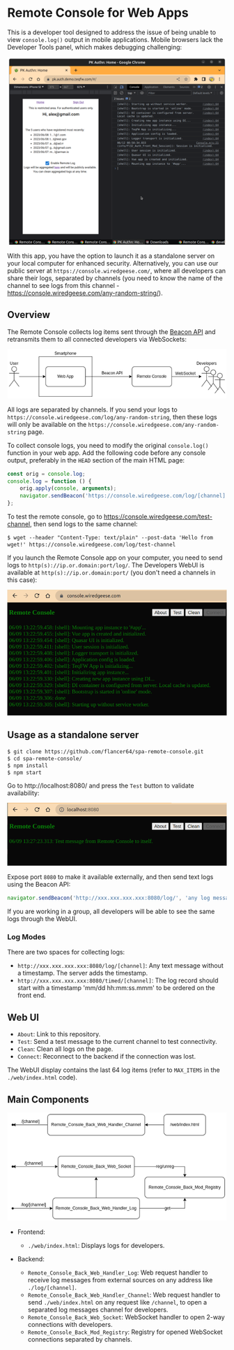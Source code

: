 # Remote Console for Web Apps

This is a developer tool designed to address the issue of being unable to view `console.log()` output in mobile
applications. Mobile browsers lack the Developer Tools panel, which makes debugging challenging:

![mobile emulation in a browser](./doc/img/mob_in_browser.png)

With this app, you have the option to launch it as a standalone server on your local computer for enhanced security.
Alternatively, you can use our public server at `https://console.wiredgeese.com/`, where all developers can share their
logs, separated by channels (you need to know the name of the channel to see logs from this
channel - https://console.wiredgeese.com/any-random-string/).

## Overview

The Remote Console collects log items sent through
the [Beacon API](https://developer.mozilla.org/en-US/docs/Web/API/Beacon_API) and retransmits them to all connected
developers via WebSockets:

![Overview](./doc/img/overview.png)

All logs are separated by channels. If you send your logs to `https://console.wiredgeese.com/log/any-random-string`,
then these logs will only be available on the `https://console.wiredgeese.com/any-random-string` page.

To collect console logs, you need to modify the original `console.log()` function in your web app. Add the following
code before any console output, preferably in the `HEAD` section of the main HTML page:

```javascript
const orig = console.log;
console.log = function () {
    orig.apply(console, arguments);
    navigator.sendBeacon('https://console.wiredgeese.com/log/[channel]', arguments[0]);
};
```

To test the remote console, go to https://console.wiredgeese.com/test-channel, then send logs to the same channel:

```shell
$ wget --header "Content-Type: text/plain" --post-data 'Hello from wget!' https://console.wiredgeese.com/log/test-channel
```

If you launch the Remote Console app on your computer, you need to send logs to `http(s)://ip.or.domain:port/log/`.
The Developers WebUI is available at `http(s)://ip.or.domain:port/` (you don't need a channels in this case):

![Web UI](./doc/img/web_ui.png)

## Usage as a standalone server

```shell
$ git clone https://github.com/flancer64/spa-remote-console.git
$ cd spa-remote-console/
$ npm install
$ npm start
```

Go to http://localhost:8080/ and press the `Test` button to validate availability:

![Web UI Local](./doc/img/web_ui_local.png)

Expose port `8080` to make it available externally, and then send text logs using the Beacon API:

```javascript
navigator.sendBeacon('http://xxx.xxx.xxx.xxx:8080/log/', 'any log message');
```

If you are working in a group, all developers will be able to see the same logs through the WebUI.

### Log Modes

There are two spaces for collecting logs:

* `http://xxx.xxx.xxx.xxx:8080/log/[channel]`: Any text message without a timestamp. The server adds the timestamp.
* `http://xxx.xxx.xxx.xxx:8080/timed/[channel]`: The log record should start with a timestamp 'mm/dd hh:mm:ss.mmm' to be
  ordered on the front end.

## Web UI

* `About`: Link to this repository.
* `Test`: Send a test message to the current channel to test connectivity.
* `Clean`: Clean all logs on the page.
* `Connect`: Reconnect to the backend if the connection was lost.

The WebUI display contains the last 64 log items (refer to `MAX_ITEMS` in the `./web/index.html` code).

## Main Components

![Components](./doc/img/components.png)

* Frontend:
    * `./web/index.html`: Displays logs for developers.

* Backend:
    * `Remote_Console_Back_Web_Handler_Log`: Web request handler to receive log messages from external sources on any
      address like `./log/[channel]`.
    * `Remote_Console_Back_Web_Handler_Channel`: Web request handler to send `./web/index.html` on any request
      like `/channel`, to open a separated log messages channel for developers.
    * `Remote_Console_Back_Web_Socket`: WebSocket handler to open 2-way connections with developers.
    * `Remote_Console_Back_Mod_Registry`: Registry for opened WebSocket connections separated by channels.
